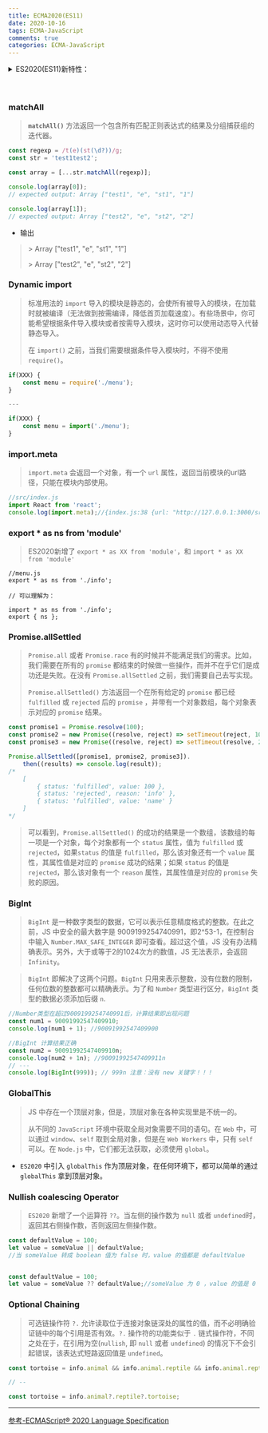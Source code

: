 ```yaml
---
title: ECMA2020(ES11)
date: 2020-10-16
tags: ECMA-JavaScript
comments: true
categories: ECMA-JavaScript
---
```



<details>
<summary>ES2020(ES11)新特性： </summary>

- `matchAll [String的方法]`

-  `import() [动态导入语句]`

- `import.meta`

- `export * as ns from 'module'`

- `Promise.allSettled`

- `BigInt [一种新的数据类型]`

- `GlobalThis`

- `Nullish coalescing Operator`

- `Optional Chaining`

</details>



<br />

<br />

### matchAll

> **`matchAll()`** 方法返回一个包含所有匹配正则表达式的结果及分组捕获组的迭代器。

```js
const regexp = /t(e)(st(\d?))/g;
const str = 'test1test2';

const array = [...str.matchAll(regexp)];

console.log(array[0]);
// expected output: Array ["test1", "e", "st1", "1"]

console.log(array[1]);
// expected output: Array ["test2", "e", "st2", "2"]
```

- 输出

> \> Array ["test1", "e", "st1", "1"] 
>
> \> Array ["test2", "e", "st2", "2"]



### Dynamic import

> 标准用法的 `import` 导入的模块是静态的，会使所有被导入的模块，在加载时就被编译（无法做到按需编译，降低首页加载速度）。有些场景中，你可能希望根据条件导入模块或者按需导入模块，这时你可以使用动态导入代替静态导入。
>
> 在 `import()` 之前，当我们需要根据条件导入模块时，不得不使用 `require()`。



```js
if(XXX) {
    const menu = require('./menu');
}

---

if(XXX) {
    const menu = import('./menu');
}

```



### import.meta

> `import.meta` 会返回一个对象，有一个 `url` 属性，返回当前模块的url路径，只能在模块内部使用。



```js
//src/index.js
import React from 'react';
console.log(import.meta);//{index.js:38 {url: "http://127.0.0.1:3000/src/index.js"}}

```



### export * as ns from 'module'

> ES2020新增了 `export * as XX from 'module'`，和 `import * as XX from 'module'`

```
//menu.js
export * as ns from './info';

// 可以理解为：

import * as ns from './info';
export { ns };

```



### Promise.allSettled

> `Promise.all` 或者 `Promise.race` 有的时候并不能满足我们的需求。比如，我们需要在所有的 `promise` 都结束的时候做一些操作，而并不在乎它们是成功还是失败。在没有 `Promise.allSettled` 之前，我们需要自己去写实现。
>
> `Promise.allSettled()` 方法返回一个在所有给定的 `promise` 都已经 `fulfilled` 或 `rejected` 后的 `promise` ，并带有一个对象数组，每个对象表示对应的 `promise` 结果。



```js
const promise1 = Promise.resolve(100);
const promise2 = new Promise((resolve, reject) => setTimeout(reject, 100, 'info'));
const promise3 = new Promise((resolve, reject) => setTimeout(resolve, 200, 'name'))

Promise.allSettled([promise1, promise2, promise3]).
    then((results) => console.log(result));
/* 
    [
        { status: 'fulfilled', value: 100 },
        { status: 'rejected', reason: 'info' },
        { status: 'fulfilled', value: 'name' }
    ]
*/

```



> 可以看到，`Promise.allSettled()` 的成功的结果是一个数组，该数组的每一项是一个对象，每个对象都有一个 `status` 属性，值为 `fulfilled` 或 `rejected`，如果`status` 的值是 `fulfilled`，那么该对象还有一个 `value` 属性，其属性值是对应的 `promise` 成功的结果；如果 `status` 的值是 `rejected`，那么该对象有一个 `reason` 属性，其属性值是对应的 `promise` 失败的原因。



### BigInt

> `BigInt` 是一种数字类型的数据，它可以表示任意精度格式的整数。在此之前，JS 中安全的最大数字是 9009199254740991，即2^53-1，在控制台中输入 `Number.MAX_SAFE_INTEGER` 即可查看。超过这个值，JS 没有办法精确表示。另外，大于或等于2的1024次方的数值，JS 无法表示，会返回 `Infinity`。

> `BigInt` 即解决了这两个问题。`BigInt` 只用来表示整数，没有位数的限制，任何位数的整数都可以精确表示。为了和 `Number` 类型进行区分，`BigInt` 类型的数据必须添加后缀 `n`.



```js
//Number类型在超过9009199254740991后，计算结果即出现问题
const num1 = 90091992547409910;
console.log(num1 + 1); //90091992547409900

//BigInt 计算结果正确
const num2 = 90091992547409910n;
console.log(num2 + 1n); //90091992547409911n
// ---
console.log(BigInt(999)); // 999n 注意：没有 new 关键字！！！

```



### GlobalThis

> JS 中存在一个顶层对象，但是，顶层对象在各种实现里是不统一的。
>
> 从不同的 `JavaScript` 环境中获取全局对象需要不同的语句。在 `Web` 中，可以通过 `window`、`self` 取到全局对象，但是在 `Web Workers` 中，只有 `self` 可以。在 `Node.js` 中，它们都无法获取，必须使用 `global`。



- `ES2020` 中引入 `globalThis` 作为顶层对象，在任何环境下，都可以简单的通过 `globalThis` 拿到顶层对象。



### Nullish coalescing Operator

> `ES2020` 新增了一个运算符 `??`。当左侧的操作数为 `null` 或者 `undefined`时，返回其右侧操作数，否则返回左侧操作数。

```js
const defaultValue = 100;
let value = someValue || defaultValue;
//当 someValue 转成 boolean 值为 false 时，value 的值都是 defaultValue


const defaultValue = 100;
let value = someValue ?? defaultValue;//someValue 为 0 ，value 的值是 0

```


### Optional Chaining

> 可选链操作符 `?.` 允许读取位于连接对象链深处的属性的值，而不必明确验证链中的每个引用是否有效。`?.` 操作符的功能类似于 `.` 链式操作符，不同之处在于，在引用为空(`nullish`, 即 `null` 或者 `undefined`) 的情况下不会引起错误，该表达式短路返回值是 `undefined`。



```js
const tortoise = info.animal && info.animal.reptile && info.animal.reptile.tortoise;

// --

const tortoise = info.animal?.reptile?.tortoise;
```

---

[参考-ECMAScript® 2020 Language Specification](https://www.ecma-international.org/ecma-262/#sec-intro)